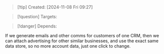 
>[!tip] Created: [2024-11-08 Fri 09:27]

>[!question] Targets: 

>[!danger] Depends: 

If we generate emails and other comms for customers of one CRM, then we can attach advertising for other similar businesses, and use the exact same data store, so no more account data, just one click to change.